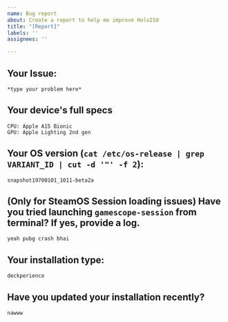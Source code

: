 ```yaml
---
name: Bug report
about: Create a report to help me improve HoloISO
title: "[Report]"
labels: ''
assignees: ''

---
```


## Your Issue:
```
*type your problem here*
```

## Your device's full specs
```
CPU: Apple A15 Bionic
GPU: Apple Lighting 2nd gen
```

## Your OS version (`cat /etc/os-release | grep VARIANT_ID | cut -d '"' -f 2`):
```
snapshot19700101_1011-beta2a
```

## (Only for SteamOS Session loading issues) Have you tried launching `gamescope-session` from terminal? If yes, provide a log.
```
yeah pubg crash bhai
```

## Your installation type:
```
deckperience
```

## Have you updated your installation recently?
```
nawww
```
